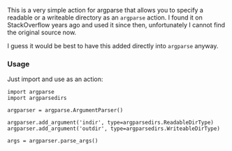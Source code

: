 This is a very simple action for argparse that allows
you to specify a readable or a writeable directory as an `argparse` action.
I found it on StackOverflow years ago and used it since then,
unfortunately I cannot find the original source now.

I guess it would be best to have this added directly into `argparse` anyway.

### Usage
Just import and use as an action:

    import argparse
    import argparsedirs

    argparser = argparse.ArgumentParser()

    argparser.add_argument('indir', type=argparsedirs.ReadableDirType)
    argparser.add_argument('outdir', type=argparsedirs.WriteableDirType)

    args = argparser.parse_args()
